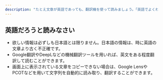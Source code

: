```yaml
---
description: "たとえ文章が英語であっても、翻訳機を使って読みましょう。「英語でよくわかりません」はもう通用しません。"
---
```


## 英語だろうと読みなさい
- 欲しい情報は必ずしも日本語とは限りません。日本語の情報は、時に英語の文章より古く不正確です。
- Google翻訳やDeepLなどの機械翻訳ツールを用いれば、英文をある程度翻訳して読むことができます。
- 画面上に表示されている文章をコピーできない場合は、Google LensやPCOTなどを用いて文字列を自動的に読み取り、翻訳することができます。

